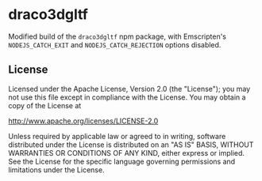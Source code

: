 # draco3dgltf

Modified build of the `draco3dgltf` npm package, with Emscripten's `NODEJS_CATCH_EXIT` and `NODEJS_CATCH_REJECTION` options disabled.

## License

Licensed under the Apache License, Version 2.0 (the "License"); you may not use this file except in compliance with the License. You may obtain a copy of the License at

http://www.apache.org/licenses/LICENSE-2.0

Unless required by applicable law or agreed to in writing, software distributed under the License is distributed on an "AS IS" BASIS, WITHOUT WARRANTIES OR CONDITIONS OF ANY KIND, either express or implied. See the License for the specific language governing permissions and limitations under the License.
